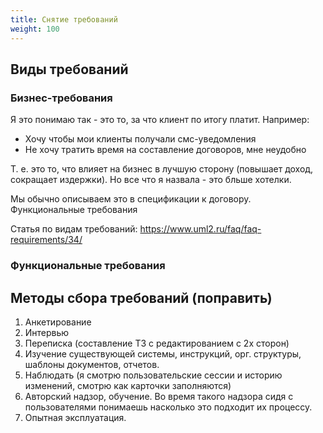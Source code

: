 ```yaml
---
title: Снятие требований
weight: 100
---
```


## Виды требований
### Бизнес-требования
Я это понимаю так - это то, за что клиент по итогу платит. Например:
- Хочу чтобы мои клиенты получали смс-уведомления
- Не хочу тратить время на составление договоров, мне неудобно

Т. е. это то, что влияет на бизнес в лучшую сторону (повышает доход, сокращает издержки). Но все что я назвала - это бльше хотелки. 

Мы обычно описываем это в спецификации к договору.
Функциональные требования

Статья по видам требований: https://www.uml2.ru/faq/faq-requirements/34/

### Функциональные требования



## Методы сбора требований (поправить)

1. Анкетирование
2. Интервью
3. Переписка (составление ТЗ с редактированием с 2х сторон)
4. Изучение существующей системы, инструкций, орг. структуры, шаблоны документов, отчетов. 
5. Наблюдать (я смотрю пользовательские сессии и историю изменений, смотрю как карточки заполняются)
6. Авторский надзор, обучение. Во время такого надзора сидя с пользователями понимаешь насколько это подходит их процессу.
7. Опытная эксплуатация.

